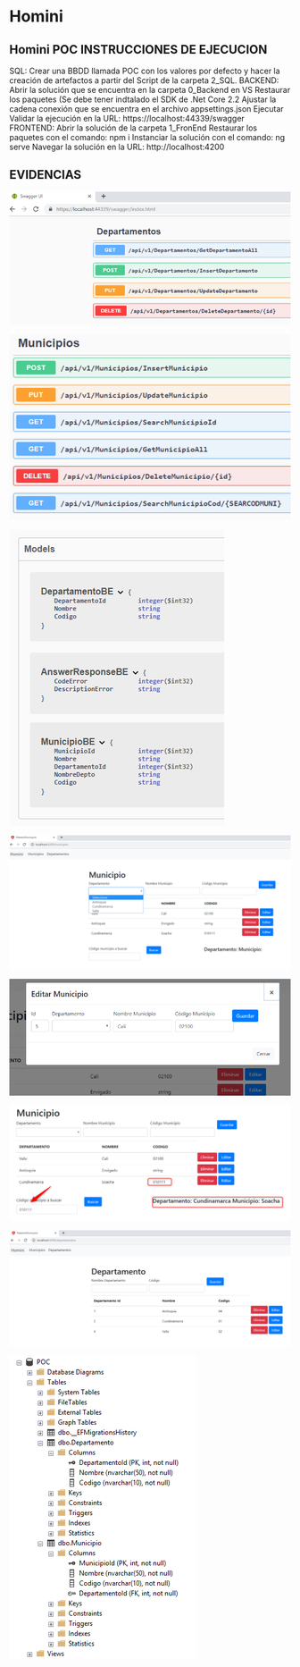 # Homini
Homini POC
INSTRUCCIONES DE EJECUCION
-----------------------------
SQL: 
      Crear una BBDD llamada POC con los valores por defecto y hacer la creación de artefactos a partir del Script de la carpeta 2_SQL.
BACKEND:
      Abrir la solución que se encuentra en la carpeta 0_Backend en VS
      Restaurar los paquetes (Se debe tener indtalado el SDK de .Net Core 2.2
      Ajustar la cadena conexión que se encuentra en el archivo appsettings.json
      Ejecutar
      Validar la ejecución en la URL: https://localhost:44339/swagger
FRONTEND:
      Abrir la solución de la carpeta 1_FronEnd
      Restaurar los paquetes con el comando: npm i
      Instanciar la solución con el comando: ng serve
      Navegar la solución en la URL: http://localhost:4200
   
EVIDENCIAS
-----------------------------
![Step1](https://raw.githubusercontent.com/arizomo/Homini/master/3_Evidencias/1.png)

![Step2](https://raw.githubusercontent.com/arizomo/Homini/master/3_Evidencias/2.png)

![Step3](https://raw.githubusercontent.com/arizomo/Homini/master/3_Evidencias/3.png)

![Step4](https://raw.githubusercontent.com/arizomo/Homini/master/3_Evidencias/4.png)

![Step5](https://raw.githubusercontent.com/arizomo/Homini/master/3_Evidencias/5.png)

![Step6](https://raw.githubusercontent.com/arizomo/Homini/master/3_Evidencias/6.png)

![Step7](https://raw.githubusercontent.com/arizomo/Homini/master/3_Evidencias/7.png)

![Step8](https://raw.githubusercontent.com/arizomo/Homini/master/3_Evidencias/8.png)
